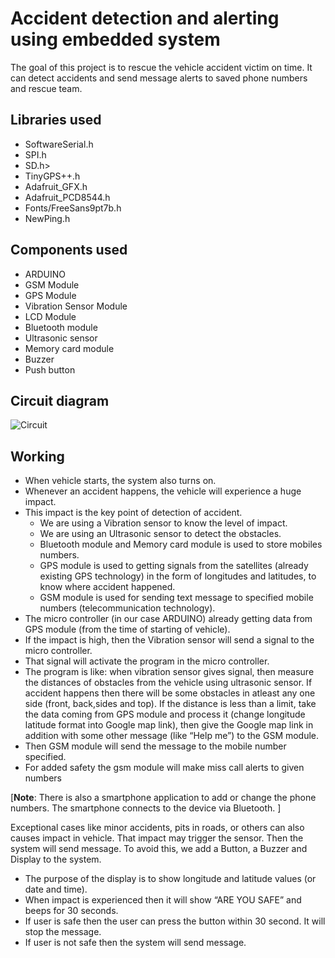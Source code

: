 # Accident detection and alerting using embedded system

The goal of this project is to rescue the vehicle accident victim on time.
It can detect accidents and send message alerts to saved phone numbers and rescue team.

## Libraries used

  - SoftwareSerial.h
  - SPI.h
  - SD.h>
  - TinyGPS++.h
  - Adafruit_GFX.h
  - Adafruit_PCD8544.h
  - Fonts/FreeSans9pt7b.h
  - NewPing.h

## Components used

  - ARDUINO 
  - GSM Module 
  - GPS Module 
  - Vibration Sensor Module 
  - LCD Module
  - Bluetooth module
  - Ultrasonic sensor
  - Memory card module
  - Buzzer
  - Push button
  
## Circuit diagram

![Circuit](https://github.com/enigmaboo/Accident-detection-and-alerting-using-embedded-system/blob/main/circuit/CIRCUIT.png?raw=true)
  
## Working

*	When vehicle starts, the system also turns on.
*	Whenever an accident happens, the vehicle will experience a huge impact.
*	This impact is the key point of detection of accident.
    *	We are using a Vibration sensor to know the level of impact.
    *	We are using an Ultrasonic sensor to detect the obstacles.
    *	Bluetooth module and Memory card module is used to store mobiles numbers.
    *	GPS module is used to getting signals from the satellites (already existing GPS technology) in the form of longitudes and latitudes, to know where accident happened.
    *	GSM module is used for sending text message to specified mobile numbers (telecommunication technology).
*	The micro controller (in our case ARDUINO) already getting data from GPS module (from the time of starting of vehicle).
*	If the impact is high, then the Vibration sensor will send a signal to the micro controller.
*	That signal will activate the program in the micro controller.
*	The program is like: when vibration sensor gives signal, then measure the distances of obstacles from the vehicle using ultrasonic sensor. If accident happens then there will be some obstacles in atleast any one side (front, back,sides and top). If the distance is less than a limit, take the data coming from GPS module and process it (change longitude latitude format into Google map link), then give the Google map link in addition with some other message (like “Help me”) to the GSM module.
*	Then GSM module will send the message to the mobile number specified.
*	For added safety the gsm module will make miss call alerts to given numbers


[__Note__: There is also a smartphone application to add or change the phone numbers. The smartphone connects to the device via Bluetooth. ]


Exceptional cases like minor accidents, pits in roads, or others can also causes impact in vehicle. That impact may trigger the sensor. Then the system will send message. To avoid this, we add a Button, a Buzzer and Display to the system.

*	The purpose of the display is to show longitude and latitude values (or date and time). 
*	When impact is experienced then it will show “ARE YOU SAFE” and beeps for 30 seconds.
*	If user is safe then the user can press the button within 30 second. It will stop the message.
*	If user is not safe then the system will send message.
